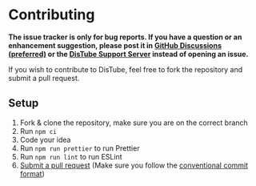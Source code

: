 # Contributing

**The issue tracker is only for bug reports. If you have a question or an enhancement suggestion, please post it in [GitHub Discussions (preferred)](https://github.com/skick1234/DisTube/discussions) or the [DisTube Support Server](https://discord.gg/feaDd9h) instead of opening an issue.**

If you wish to contribute to DisTube, feel free to fork the repository and submit a pull request.

## Setup

1. Fork & clone the repository, make sure you are on the correct branch
2. Run `npm ci`
3. Code your idea
4. Run `npm run prettier` to run Prettier
5. Run `npm run lint` to run ESLint
6. [Submit a pull request](https://github.com/distubejs/soundcloud/compare) (Make sure you follow the [conventional commit format](https://www.conventionalcommits.org/en/v1.0.0/))
